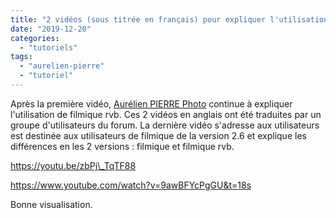 ```yaml
---
title: "2 vidéos (sous titrée en français) pour expliquer l'utilisation de filmique rvb"
date: "2019-12-20"
categories: 
  - "tutoriels"
tags: 
  - "aurelien-pierre"
  - "tutoriel"
---
```


Après la première vidéo, [Aurélien PIERRE Photo](https://www.youtube.com/channel/UCmsSn3fujI81EKEr4NLxrcg) continue à expliquer l'utilisation de filmique rvb. Ces 2 vidéos en anglais ont été traduites par un groupe d'utilisateurs du forum. La dernière vidéo s'adresse aux utilisateurs est destinée aux utilisateurs de filmique de la version 2.6 et explique les différences en les 2 versions : filmique et filmique rvb.

https://youtu.be/zbPj\_TqTF88

https://www.youtube.com/watch?v=9awBFYcPgGU&t=18s

Bonne visualisation.
